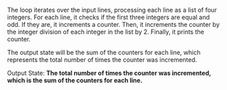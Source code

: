 The loop iterates over the input lines, processing each line as a list of four integers. For each line, it checks if the first three integers are equal and odd. If they are, it increments a counter. Then, it increments the counter by the integer division of each integer in the list by 2. Finally, it prints the counter.

The output state will be the sum of the counters for each line, which represents the total number of times the counter was incremented.

Output State: **The total number of times the counter was incremented, which is the sum of the counters for each line.**